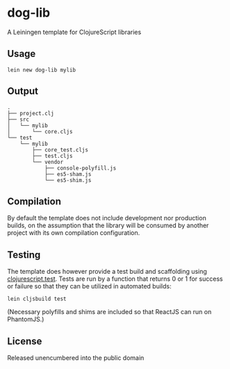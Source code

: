 # dog-lib

A Leiningen template for ClojureScript libraries

## Usage

    lein new dog-lib mylib

## Output

    .
    ├── project.clj
    ├── src
    │   └── mylib
    │       └── core.cljs
    └── test
        └── mylib
            ├── core_test.cljs
            ├── test.cljs
            └── vendor
                ├── console-polyfill.js
                ├── es5-sham.js
                └── es5-shim.js

## Compilation

By default the template does not include development nor
production builds, on the assumption that the library will
be consumed by another project with its own compilation
configuration.

## Testing

The template does however provide a test build and scaffolding
using [clojurescript.test](https://github.com/cemerick/clojurescript.test).
Tests are run by a function that returns 0 or 1 for success or failure
so that they can be utilized in automated builds:

    lein cljsbuild test

(Necessary polyfills and shims are included so that ReactJS can
run on PhantomJS.)

## License

Released unencumbered into the public domain

